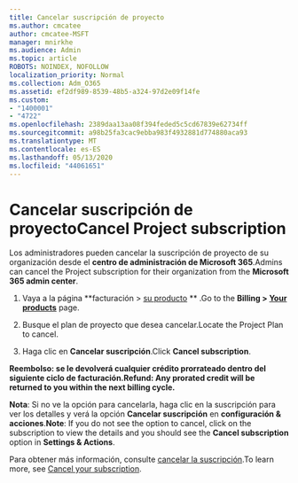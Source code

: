 ```yaml
---
title: Cancelar suscripción de proyecto
ms.author: cmcatee
author: cmcatee-MSFT
manager: mnirkhe
ms.audience: Admin
ms.topic: article
ROBOTS: NOINDEX, NOFOLLOW
localization_priority: Normal
ms.collection: Adm_O365
ms.assetid: ef2df989-8539-48b5-a324-97d2e09f14fe
ms.custom:
- "1400001"
- "4722"
ms.openlocfilehash: 2389daa13aa08f394feded5c5cd67839e62734ff
ms.sourcegitcommit: a98b25fa3cac9ebba983f4932881d774880aca93
ms.translationtype: MT
ms.contentlocale: es-ES
ms.lasthandoff: 05/13/2020
ms.locfileid: "44061651"
---
```

# <a name="cancel-project-subscription"></a><span data-ttu-id="bbc3a-102">Cancelar suscripción de proyecto</span><span class="sxs-lookup"><span data-stu-id="bbc3a-102">Cancel Project subscription</span></span>

<span data-ttu-id="bbc3a-103">Los administradores pueden cancelar la suscripción de proyecto de su organización desde el **centro de administración de Microsoft 365**.</span><span class="sxs-lookup"><span data-stu-id="bbc3a-103">Admins can cancel the Project subscription for their organization from the **Microsoft 365 admin center**.</span></span>

1. <span data-ttu-id="bbc3a-104">Vaya a la página \*\*facturación > [su producto](https://go.microsoft.com/fwlink/p/?linkid=842054) \*\* .</span><span class="sxs-lookup"><span data-stu-id="bbc3a-104">Go to the **Billing > [Your products](https://go.microsoft.com/fwlink/p/?linkid=842054)** page.</span></span>

2. <span data-ttu-id="bbc3a-105">Busque el plan de proyecto que desea cancelar.</span><span class="sxs-lookup"><span data-stu-id="bbc3a-105">Locate the Project Plan to cancel.</span></span>

3. <span data-ttu-id="bbc3a-106">Haga clic en **Cancelar suscripción**.</span><span class="sxs-lookup"><span data-stu-id="bbc3a-106">Click **Cancel subscription**.</span></span>

<span data-ttu-id="bbc3a-107">**Reembolso: se le devolverá cualquier crédito prorrateado dentro del siguiente ciclo de facturación.**</span><span class="sxs-lookup"><span data-stu-id="bbc3a-107">**Refund: Any prorated credit will be returned to you within the next billing cycle.**</span></span>

<span data-ttu-id="bbc3a-108">**Nota**: Si no ve la opción para cancelarla, haga clic en la suscripción para ver los detalles y verá la opción **Cancelar suscripción** en **configuración & acciones**.</span><span class="sxs-lookup"><span data-stu-id="bbc3a-108">**Note**: If you do not see the option to cancel, click on the subscription to view the details and you should see the **Cancel subscription** option in **Settings & Actions**.</span></span>

<span data-ttu-id="bbc3a-109">Para obtener más información, consulte [cancelar la suscripción](https://docs.microsoft.com/microsoft-365/commerce/subscriptions/cancel-your-subscription).</span><span class="sxs-lookup"><span data-stu-id="bbc3a-109">To learn more, see [Cancel your subscription](https://docs.microsoft.com/microsoft-365/commerce/subscriptions/cancel-your-subscription).</span></span>
